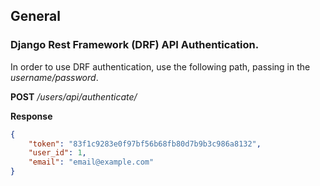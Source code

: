 ## General

### Django Rest Framework (DRF) API Authentication.

In order to use DRF authentication, use the following path, passing in the *username/password*.

**POST** */users/api/authenticate/*

**Response**

```json
{
    "token": "83f1c9283e0f97bf56b68fb80d7b9b3c986a8132",
    "user_id": 1,
    "email": "email@example.com"
}
```